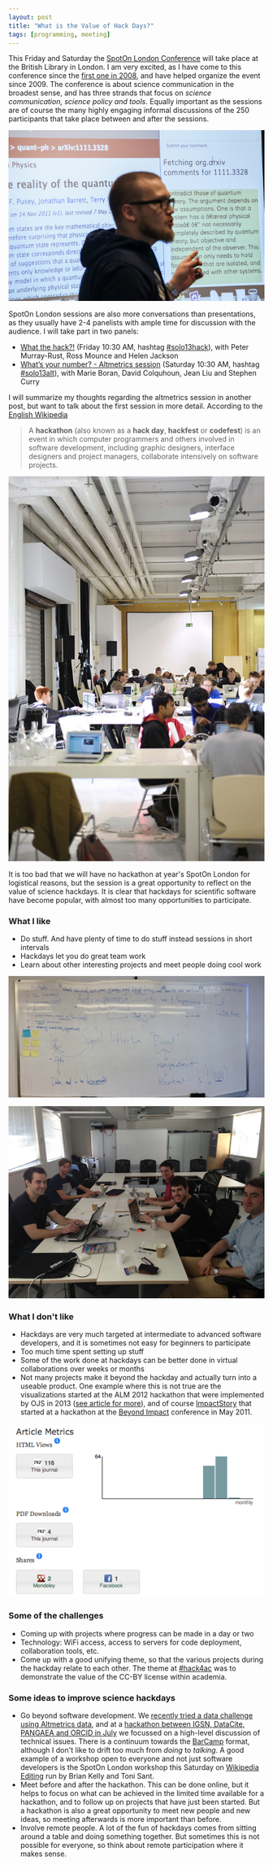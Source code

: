 ```yaml
---
layout: post
title: "What is the Value of Hack Days?"
tags: [programming, meeting]
---
```


This Friday and Saturday the [SpotOn London Conference](http://www.nature.com/spoton/event/spoton-london2013/) will take place at the British Library in London. I am very excited, as I have come to this conference since the [first one in 2008](https://twitter.com/McDawg/status/397068628102610945), and have helped organize the event since 2009. The conference is about science communication in the broadest sense, and has three strands that focus on *science communication, science policy and tools*.<!--more--> Equally important as the sessions are of course the many highly engaging informal discussions of the 250 participants that take place between and after the sessions.

![**Presenting from SpotOn London 2012 hackathon**. One of the projects in 2012 was a collaborative commenting system. Picture from [Flickr](http://www.flickr.com/photos/25467658@N00/8252989528/), taken by Lou Woodley.](/images/spoton12_hack.jpg)

SpotOn London sessions are also more conversations than presentations, as they usually have 2-4 panelists with ample time for discussion with the audience. I will take part in two panels:

* [What the hack?!](http://www.nature.com/spoton/event/spoton-london-2013-what-the-hack-part-one-hackdays-session/) (Friday 10:30 AM, hashtag [#solo13hack](https://twitter.com/search?q=%23solo13hack)), with Peter Murray-Rust, Ross Mounce and Helen Jackson
* [What’s your number? - Altmetrics session](http://www.nature.com/spoton/event/spoton-london-2013-whats-your-number-altmetrics-session/) (Saturday 10:30 AM, hashtag [#solo13alt](https://twitter.com/search?q=%23solo13alt)), with Marie Boran, David Colquhoun, Jean Liu and Stephen Curry

I will summarize my thoughts regarding the altmetrics session in another post, but want to talk about the first session in more detail. According to the [English Wikipedia](http://en.wikipedia.org/wiki/Hackathon)

> A **hackathon** (also known as a **hack day**, **hackfest** or **codefest**) is an event in which computer programmers and others involved in software development, including graphic designers, interface designers and project managers, collaborate intensively on software projects.

![**Wikimedia Hackathon Berlin June 2012**. Largest hackathon I have attended so far with 100 people. Photo by Gulliaume Paumier, CC-BY license.](/images/Wikimedia_hackathon_020_-_Berlin_2012_03.jpg)

It is too bad that we will have no hackathon at year's SpotOn London for logistical reasons, but the session is a great opportunity to reflect on the value of science hackdays. It is clear that hackdays for scientific software have become popular, with almost too many opportunities to participate.

### What I like

* Do stuff. And have plenty of time to do stuff instead sessions in short intervals
* Hackdays let you do great team work
* Learn about other interesting projects and meet people doing cool work

![[**ALM 2012 hackathon**](http://article-level-metrics.plos.org/alm-workshop-2012/hackathon/). Brainstorming board from anti-gaming group.](/images/alm12_anti_gaming.png)

![**#hack4ac**. Our team working on [PLOS Author Contributions](http://hack4ac.com/plos-author-contributions/).](/images/group_foto.jpg)

### What I don't like

* Hackdays are very much targeted at intermediate to advanced software developers, and it is sometimes not easy for beginners to participate
* Too much time spent setting up stuff
* Some of the work done at hackdays can be better done in virtual collaborations over weeks or months
* Not many projects make it beyond the hackday and actually turn into a useable product. One example where this is not true are the visualizations started at the ALM 2012 hackathon that were implemented by OJS in 2013 ([see article for more](http://dx.doi.org/10.3402/gha.v6i0.19283)), and of course [ImpactStory](http://impactstory.org) that started at a hackathon at the [Beyond Impact](http://beyond-impact.org/) conference in May 2011.

![[**ALM 2012 hackathon**](http://article-level-metrics.plos.org/alm-workshop-2012/hackathon/). Sparkline visualization implemented by OJS based on work at the workshop.](/images/alm_d3.png)

### Some of the challenges

* Coming up with projects where progress can be made in a day or two
* Technology: WiFi access, access to servers for code deployment, collaboration tools, etc.
* Come up with a good unifying theme, so that the various projects during the hackday relate to each other. The theme at [#hack4ac](http://hack4ac.com/) was to demonstrate the value of the CC-BY license within academia.

### Some ideas to improve science hackdays

* Go beyond software development. We [recently tried a data challenge using Altmetrics data](http://blogs.plos.org/tech/alm-data-challenge-metrics-for-a-standard-set-of-dois/), and at a [hackathon between IGSN, DataCite, PANGAEA and ORCID in July](/2013/07/02/auto-generating-links-to-data-and-resources/) we focussed on a high-level discussion of technical issues. There is a continuum towards the [BarCamp](http://en.wikipedia.org/wiki/BarCamp) format, although I don't like to drift too much from *doing* to *talking*. A good example of a workshop open to everyone and not just software developers is the SpotOn London workshop this Saturday on [Wikipedia Editing](http://www.nature.com/spoton/event/spoton-london-2013-wikipedia-editing-workshop/) run by Brian Kelly and Toni Sant.
* Meet before and after the hackathon. This can be done online, but it helps to focus on what can be achieved in the limited time available for a hackathon, and to follow up on projects that have just been started. But a hackathon is also a great opportunity to meet new people and new ideas, so meeting afterwards is more important than  before.
* Involve remote people. A lot of the fun of hackdays comes from sitting around a table and doing something together. But sometimes this is not possible for everyone, so think about remote participation where it makes sense.
